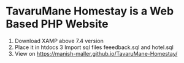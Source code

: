 # TavaruMane Homestay is a Web Based PHP Website
1. Download XAMP above 7.4 version
2. Place it in htdocs
3  Import sql files feeedback.sql and hotel.sql
4. View on https://manish-maller.github.io/TavaruMane-Homestay/
